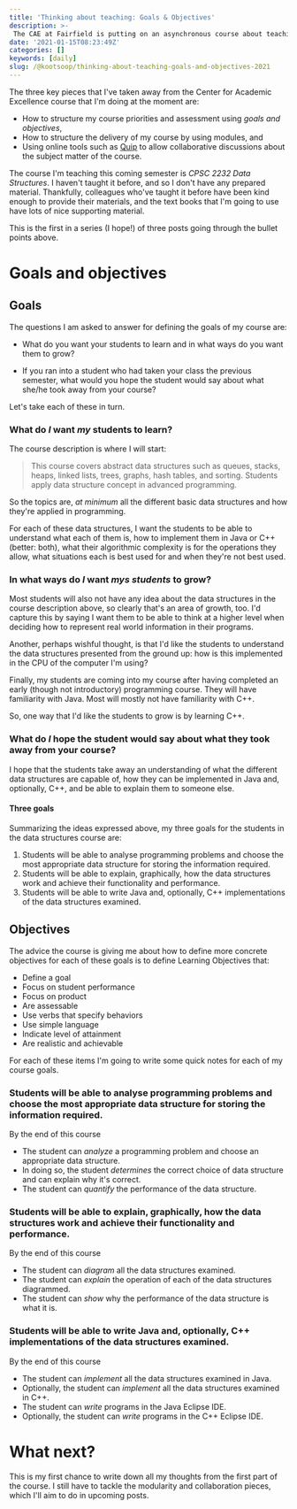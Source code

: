 ```yaml
---
title: 'Thinking about teaching: Goals & Objectives'
description: >-
 The CAE at Fairfield is putting on an asynchronous course about teaching. Part of it is designed to get us to re-think the way we think.  We are a week and a half into the three weeks of the course, and I'm want to collate my thoughts so far.
date: '2021-01-15T08:23:49Z'
categories: []
keywords: [daily]
slug: /@kootsoop/thinking-about-teaching-goals-and-objectives-2021
---
```


The three key pieces that I've taken away from the Center for Academic Excellence course that I'm doing at the moment are:

 * How to structure my course priorities and assessment using *goals and objectives*,
 * How to structure the delivery of my course by using modules, and
 * Using online tools such as [Quip](https://quip.com/) to allow collaborative discussions about the subject matter of the course.

The course I'm teaching this coming semester is *CPSC 2232 Data Structures*. I haven't taught it before, and so I don't have any prepared material. Thankfully, colleagues who've taught it before have been kind enough to provide their materials, and the text books that I'm going to use have lots of nice supporting material.

This is the first in a series (I hope!) of three posts going through the bullet points above.

# Goals and objectives

## Goals
The questions I am asked to answer for defining the goals of my course are:

 * What do you want your students to learn and in what ways do you want them to grow?

 * If you ran into a student who had taken your class the previous semester, what would you hope the student would say about what she/he took away from your course?

Let's take each of these in turn.

### What do *I* want *my* students to learn?

The course description is where I will start:

 > This course covers abstract data structures such as queues, stacks, heaps, linked lists, trees, graphs, hash tables, and sorting. Students apply data structure concept in advanced programming.

So the topics are, *at minimum* all the different basic data structures and how they're applied in programming.

For each of these data structures, I want the students to be able to understand what each of them is, how to implement them in Java or C++ (better: both), what their algorithmic complexity is for the operations they allow, what situations each is best used for and when they're not best used.

### In what ways do *I* want *mys students* to grow?

Most students will also not have any idea about the data structures in the course description above, so clearly that's an area of growth, too.  I'd capture this by saying I want them to be able to think at a higher level when deciding how to represent real world information in their programs.

Another, perhaps wishful thought, is that I'd like the students to understand the data structures presented from the ground up: how is this implemented in the CPU of the computer I'm using?

Finally, my students are coming into my course after having completed an early (though not introductory) programming course. They will have familiarity with Java. Most will mostly not have familiarity with C++.

So, one way that I'd like the students to grow is by learning C++.

### What do *I* hope the student would say about what they took away from your course?

I hope that the students take away an understanding of what the different data structures are capable of, how they can be implemented in Java and, optionally, C++, and be able to explain them to someone else.

#### Three goals

Summarizing the ideas expressed above, my three goals for the students in the data structures course are:

 1. Students will be able to analyse programming problems and choose the most appropriate data structure for storing the information required.
 1. Students will be able to explain, graphically, how the data structures work and achieve their functionality and performance.
 1. Students will be able to write Java and, optionally, C++ implementations of the data structures examined.

## Objectives

The advice the course is giving me about how to define more concrete objectives for each of these goals is to define Learning Objectives that:

 * Define a goal
 * Focus on student performance
 * Focus on product
 * Are assessable
 * Use verbs that specify behaviors
 * Use simple language
 * Indicate level of attainment
 * Are realistic and achievable

For each of these items I'm going to write some quick notes for each of my course goals.

### Students will be able to analyse programming problems and choose the most appropriate data structure for storing the information required.

By the end of this course

 * The student can *analyze* a programming problem and choose an appropriate data structure.
 * In doing so, the student *determines* the correct choice of data structure and can explain why it's correct.
 * The student can *quantify* the performance of the data structure.

### Students will be able to explain, graphically, how the data structures work and achieve their functionality and performance.

By the end of this course

 * The student can *diagram* all the data structures examined. 
 * The student can *explain* the operation of each of the data structures diagrammed.
 * The student can *show* why the performance of the data structure is what it is.

### Students will be able to write Java and, optionally, C++ implementations of the data structures examined.

By the end of this course

 * The student can *implement* all the data structures examined in Java. 
 * Optionally, the student can *implement* all the data structures examined in C++. 
 * The student can *write* programs in the Java Eclipse IDE.
 * Optionally, the student can *write* programs in the C++ Eclipse IDE.

# What next?

 This is my first chance to write down all my thoughts from the first part of the course. I still have to tackle the modularity and collaboration pieces, which I'll aim to do in upcoming posts.

 